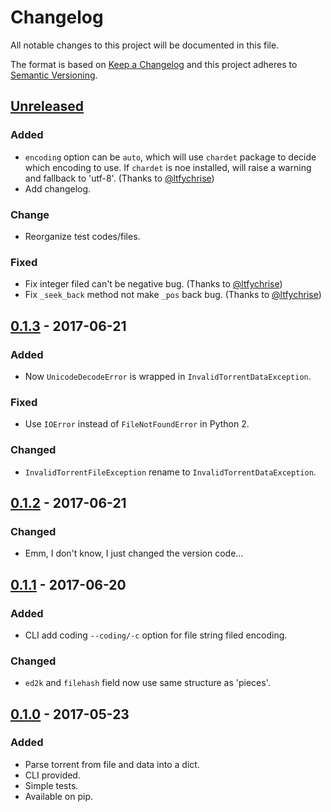 # Changelog

All notable changes to this project will be documented in this file.

The format is based on [Keep a Changelog](http://keepachangelog.com/en/1.0.0/)
and this project adheres to [Semantic Versioning](http://semver.org/spec/v2.0.0.html).

## [Unreleased]

### Added

- `encoding` option can be `auto`, which will use `chardet` package to decide which encoding to use. If `chardet` is noe installed, will raise a warning and fallback to 'utf-8'. (Thanks to [@ltfychrise])
- Add changelog.

### Change

- Reorganize test codes/files.

### Fixed

- Fix integer filed can't be negative bug. (Thanks to [@ltfychrise])
- Fix `_seek_back` method not make `_pos` back bug. (Thanks to [@ltfychrise])

## [0.1.3] - 2017-06-21

### Added

- Now `UnicodeDecodeError` is wrapped in `InvalidTorrentDataException`.

### Fixed

- Use `IOError` instead of `FileNotFoundError` in Python 2.

### Changed

- `InvalidTorrentFileException` rename to `InvalidTorrentDataException`.

## [0.1.2] - 2017-06-21

### Changed

- Emm, I don't know, I just changed the version code...

## [0.1.1] - 2017-06-20

### Added

- CLI add coding `--coding/-c` option for file string filed encoding.

### Changed

- `ed2k` and `filehash` field now use same structure as 'pieces'.

## [0.1.0] - 2017-05-23

### Added

- Parse torrent from file and data into a dict.
- CLI provided.
- Simple tests.
- Available on pip.

[@ltfychrise]: https://github.com/ltfychrise
[Unreleased]: https://github.com/7sDream/torrent_parser/compare/v0.1.3...HEAD
[0.1.3]: https://github.com/7sDream/torrent_parser/compare/v0.1.2...v0.1.3
[0.1.2]: https://github.com/7sDream/torrent_parser/compare/v0.1.1...v0.1.2
[0.1.1]: https://github.com/7sDream/torrent_parser/compare/v0.1.0...v0.1.1
[0.1.0]: https://github.com/7sDream/torrent_parser/tree/v0.1.0